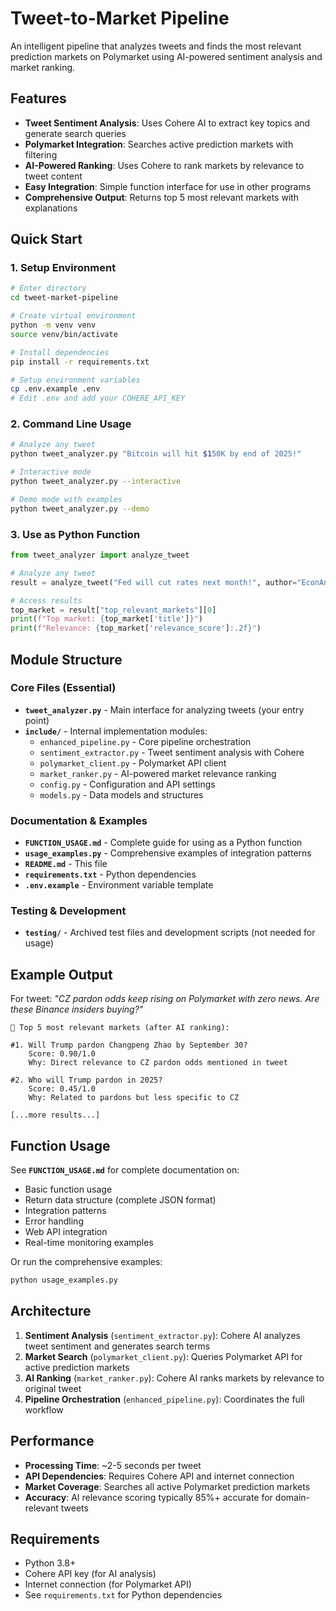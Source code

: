 # Tweet-to-Market Pipeline

An intelligent pipeline that analyzes tweets and finds the most relevant prediction markets on Polymarket using AI-powered sentiment analysis and market ranking.

## Features

- **Tweet Sentiment Analysis**: Uses Cohere AI to extract key topics and generate search queries
- **Polymarket Integration**: Searches active prediction markets with filtering
- **AI-Powered Ranking**: Uses Cohere to rank markets by relevance to tweet content
- **Easy Integration**: Simple function interface for use in other programs
- **Comprehensive Output**: Returns top 5 most relevant markets with explanations

## Quick Start

### 1. Setup Environment
```bash
# Enter directory
cd tweet-market-pipeline

# Create virtual environment  
python -m venv venv
source venv/bin/activate

# Install dependencies
pip install -r requirements.txt

# Setup environment variables
cp .env.example .env
# Edit .env and add your COHERE_API_KEY
```

### 2. Command Line Usage
```bash
# Analyze any tweet
python tweet_analyzer.py "Bitcoin will hit $150K by end of 2025!"

# Interactive mode
python tweet_analyzer.py --interactive

# Demo mode with examples
python tweet_analyzer.py --demo
```

### 3. Use as Python Function
```python
from tweet_analyzer import analyze_tweet

# Analyze any tweet
result = analyze_tweet("Fed will cut rates next month!", author="EconAnalyst")

# Access results
top_market = result["top_relevant_markets"][0]
print(f"Top market: {top_market['title']}")
print(f"Relevance: {top_market['relevance_score']:.2f}")
```

## Module Structure

### Core Files (Essential)
- **`tweet_analyzer.py`** - Main interface for analyzing tweets (your entry point)
- **`include/`** - Internal implementation modules:
  - `enhanced_pipeline.py` - Core pipeline orchestration
  - `sentiment_extractor.py` - Tweet sentiment analysis with Cohere
  - `polymarket_client.py` - Polymarket API client
  - `market_ranker.py` - AI-powered market relevance ranking
  - `config.py` - Configuration and API settings
  - `models.py` - Data models and structures

### Documentation & Examples
- **`FUNCTION_USAGE.md`** - Complete guide for using as a Python function
- **`usage_examples.py`** - Comprehensive examples of integration patterns
- **`README.md`** - This file
- **`requirements.txt`** - Python dependencies
- **`.env.example`** - Environment variable template

### Testing & Development
- **`testing/`** - Archived test files and development scripts (not needed for usage)

## Example Output

For tweet: *"CZ pardon odds keep rising on Polymarket with zero news. Are these Binance insiders buying?"*

```
🎯 Top 5 most relevant markets (after AI ranking):

#1. Will Trump pardon Changpeng Zhao by September 30?
    Score: 0.90/1.0
    Why: Direct relevance to CZ pardon odds mentioned in tweet

#2. Who will Trump pardon in 2025?
    Score: 0.45/1.0
    Why: Related to pardons but less specific to CZ

[...more results...]
```

## Function Usage

See **`FUNCTION_USAGE.md`** for complete documentation on:
- Basic function usage
- Return data structure (complete JSON format)
- Integration patterns
- Error handling
- Web API integration
- Real-time monitoring examples

Or run the comprehensive examples:
```bash
python usage_examples.py
```

## Architecture

1. **Sentiment Analysis** (`sentiment_extractor.py`): Cohere AI analyzes tweet sentiment and generates search terms
2. **Market Search** (`polymarket_client.py`): Queries Polymarket API for active prediction markets
3. **AI Ranking** (`market_ranker.py`): Cohere AI ranks markets by relevance to original tweet
4. **Pipeline Orchestration** (`enhanced_pipeline.py`): Coordinates the full workflow

## Performance

- **Processing Time**: ~2-5 seconds per tweet
- **API Dependencies**: Requires Cohere API and internet connection
- **Market Coverage**: Searches all active Polymarket prediction markets
- **Accuracy**: AI relevance scoring typically 85%+ accurate for domain-relevant tweets

## Requirements

- Python 3.8+
- Cohere API key (for AI analysis)
- Internet connection (for Polymarket API)
- See `requirements.txt` for Python dependencies
